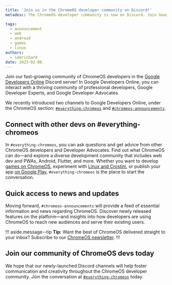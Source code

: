 ```yaml
---
title: 'Join us in the ChromeOS developer community on Discord!'
metadesc: The ChromeOS developer community is now on Discord. Join Google Developers Online to discuss web dev and PWAs, Android, Flutter, game development, app publishing, and more.

tags:
  - announcement
  - web
  - android
  - games
  - linux
authors:
  - samrichard
date: 2023-02-06
---
```


Join our fast-growing community of ChromeOS developers in the [Google Developers Online](https://discord.gg/googledevelopersonline) Discord server! In Google Developers Online, you can interact with a thriving community of professional developers, Google Developer Experts, and Google Developer Advocates.

We recently introduced two channels to Google Developers Online, under the ChromeOS section: [`#everything-chromeos`](https://discord.com/channels/1009525727504384150/1065730991026602056) and [`#chromeos-announcements`](https://discord.com/channels/1009525727504384150/1065731059154698282).

## Connect with other devs on #everything-chromeos

In `#everything-chromeos`, you can ask questions and get advice from other ChromeOS developers and Developer Advocates. Find out what ChromeOS can do—and explore a diverse development community that includes web dev and PWAs, Android, Flutter, and more. Whether you want to develop [games on ChromeOS](/{{locale.code}}/games), experiment with [Linux and Crostini](/{{locale.code}}/productivity/experimental-features), or publish your app [on Google Play](/{{locale.code}}/publish), `#everything-chromeos` is the place to start the conversation.

## Quick access to news and updates

Moving forward, `#chromeos-announcements` will provide a feed of essential information and news regarding ChromeOS. Discover newly released features on the platform—and insights into how developers are using ChromeOS to reach new audiences and serve their existing users.

!!! aside.message--tip
**Tip:** Want the best of ChromeOS delivered straight to your inbox? Subscribe to our [ChromeOS newsletter](/{{locale.code}}/subscribe).
!!!

## Join our community of ChromeOS devs today

We hope that our newly-launched Discord channels will help foster communication and creativity throughout the ChromeOS developer community. Join the conversation at [`#everything-chromeos`](https://discord.com/channels/1009525727504384150/1065730991026602056) today.
